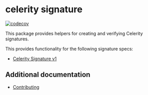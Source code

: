 # celerity signature

[![codecov](https://codecov.io/gh/two-hundred/celerity/graph/badge.svg?token=u1SKOg58yo&flag=runtime-lib-signature)](https://codecov.io/gh/two-hundred/celerity)

This package provides helpers for creating and verifying Celerity signatures.

This provides functionality for the following signature specs:

- [Celerity Signature v1](https://celerityframework.io/docs/auth/signature-v1)

## Additional documentation

- [Contributing](../CONTRIBUTING.md)
